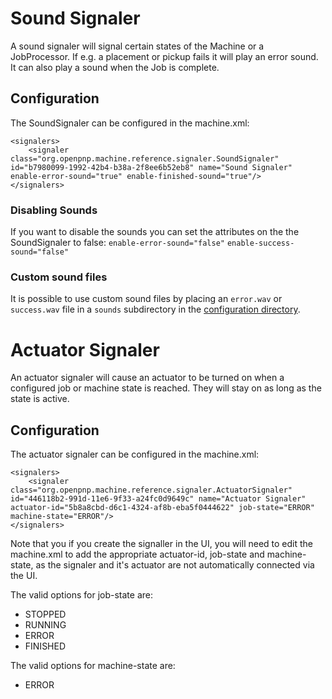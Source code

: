 # Sound Signaler
A sound signaler will signal certain states of the Machine or a JobProcessor. If e.g. a placement or pickup fails it will play an error sound. It can also play a sound when the Job is complete.

## Configuration
The SoundSignaler can be configured in the machine.xml:

```
<signalers>
    <signaler class="org.openpnp.machine.reference.signaler.SoundSignaler" id="b7980099-1992-42b4-b38a-2f8ee6b52eb8" name="Sound Signaler" enable-error-sound="true" enable-finished-sound="true"/>
</signalers>
```

### Disabling Sounds
If you want to disable the sounds you can set the attributes on the the SoundSignaler to false:
`enable-error-sound="false"`
`enable-success-sound="false"`

### Custom sound files
It is possible to use custom sound files by placing an `error.wav` or `success.wav` file in a `sounds` subdirectory in the [configuration directory](https://github.com/openpnp/openpnp/wiki/FAQ#how-do-i-use-a-different-config-directory).

# Actuator Signaler
An actuator signaler will cause an actuator to be turned on when a configured job or machine state is reached. They will stay on as long as the state is active.

## Configuration
The actuator signaler can be configured in the machine.xml:

```
<signalers>
    <signaler class="org.openpnp.machine.reference.signaler.ActuatorSignaler" id="446118b2-991d-11e6-9f33-a24fc0d9649c" name="Actuator Signaler" actuator-id="5b8a8cbd-d6c1-4324-af8b-eba5f0444622" job-state="ERROR" machine-state="ERROR"/>
</signalers>
```
Note that you if you create the signaller in the UI, you will need to edit the machine.xml to add the appropriate actuator-id, job-state and machine-state, as the signaler and it's actuator are not automatically connected via the UI.

The valid options for job-state are:
* STOPPED
* RUNNING
* ERROR
* FINISHED

The valid options for machine-state are:
* ERROR


